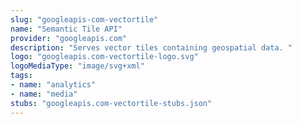 ```yaml
---
slug: "googleapis-com-vectortile"
name: "Semantic Tile API"
provider: "googleapis.com"
description: "Serves vector tiles containing geospatial data. "
logo: "googleapis.com-vectortile-logo.svg"
logoMediaType: "image/svg+xml"
tags:
- name: "analytics"
- name: "media"
stubs: "googleapis.com-vectortile-stubs.json"
---
```

